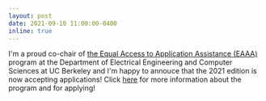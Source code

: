 ```yaml
---
layout: post
date: 2021-09-10 11:00:00-0400
inline: true
---
```


I'm a proud co-chair of [the Equal Access to Application Assistance (EAAA)]() program at the Department of Electrical Engineering and Computer Sciences at UC Berkeley and I'm happy to annouce that the 2021 edition is now accepting applications! Click [here]() for more information about the program and for applying!